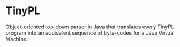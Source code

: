 # TinyPL
Object-oriented top-down parser in Java that translates every TinyPL program into an  equivalent sequence of byte-codes for a Java Virtual Machine.

